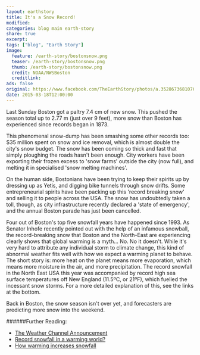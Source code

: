 ```yaml
---
layout: earthstory
title: It's a Snow Record!
modified:
categories: blog main earth-story
share: true
excerpt:
tags: ["blog", "Earth Story"]
image:
  feature: /earth-story/bostonsnow.png
  teaser: /earth-story/bostonsnow.png
  thumb: /earth-story/bostonsnow.png
  credit: NOAA/NWSBoston
  creditlink:
ads: false
original: https://www.facebook.com/TheEarthStory/photos/a.352867368107647.80532.352857924775258/847667605294285/?type=1
date: 2015-03-18T12:00:00
---
```


Last Sunday Boston got a paltry 7.4 cm of new snow. This pushed the season total up to 2.77 m (just over 9 feet), more snow than Boston has experienced since records began in 1873.

This phenomenal snow-dump has been smashing some other records too: $35 million spent on snow and ice removal, which is almost double the city's snow budget. The snow has been coming so thick and fast that simply ploughing the roads hasn't been enough. City workers have been exporting their frozen excess to 'snow farms' outside the city (now full), and melting it in specialised 'snow melting machines'.

On the human side, Bostonians have been trying to keep their spirits up by dressing up as Yetis, and digging bike tunnels through snow drifts. Some entrepreneurial spirits have been packing up this 'record breaking snow' and selling it to people across the USA. The snow has undoubtedly taken a toll, though, as city infrastructure recently declared a 'state of emergency', and the annual Boston parade has just been cancelled.

Four out of Boston's top five snowfall years have happened since 1993. As Senator Inhofe recently pointed out with the help of an infamous snowball, the record-breaking snow that Boston and the North-East are experiencing clearly shows that global warming is a myth... No. No it doesn't. While it's very hard to attribute any individual storm to climate change, this kind of abnormal weather fits well with how we expect a warming planet to behave. The short story is: more heat on the planet means more evaporation, which means more moisture in the air, and more precipitation. The record snowfall in the North East USA this year was accompanied by record high sea surface temperatures off New England (11.5ºC, or 21ºF), which fuelled the incessant snow storms. For a more detailed explanation of this, see the links at the bottom.

Back in Boston, the snow season isn't over yet, and forecasters are predicting more snow into the weekend.


######Further Reading:
* [The Weather Channel Announcement](http://goo.gl/9r3VQ3)
* [Record snowfall in a warming world?](http://goo.gl/z3rEUT)
* [How warming increases snowfall](http://goo.gl/iOhbux)
